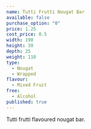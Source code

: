 ```yaml
---
name: Tutti Frutti Nougat Bar
available: false
purchase_option: "0"
price: 1.25
cost_price: 0.5
width: 190
height: 30
depth: 25
weight: 110
type: 
  - Nougat
  - Wrapped
flavour: 
  - Mixed Fruit
free: 
  - Alcohol
published: true
---
```

Tutti frutti flavoured nougat bar.